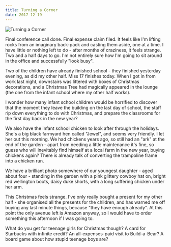 ```yaml
---
title: Turning a Corner
date: 2017-12-19
---
```


![Turning a Corner](https://source.unsplash.com/0gkw_9fy0eQ/1600x900)

Final conference call done. Final expense claim filed. It feels like I'm lifting rocks from an imaginary back-pack and casting them aside, one at a time. I have little or nothing left to do - after months of craziness, it feels strange. Two and a half days to go. I'm not entirely sure how I'm going to sit around in the office and successfully "look busy".

Two of the children have already finished school - they finished yesterday evening, as did my other half. Miss 17 finishes today. When I got in from work last night, downstairs was littered with boxes of Christmas decorations, and a Christmas Tree had magically appeared in the lounge (the one from the infant school where my other half works).

I wonder how many infant school children would be horrified to discover that the moment they leave the building on the last day of school, the staff rip down everything to do with Christmas, and prepare the classrooms for the first day back in the new year?

We also have the infant school chicken to look after through the holidays. She's a big black farmyard hen called "Jewel", and seems very friendly. I let her out this morning. We had chickens years ago, so still had an "ark" at the end of the garden - apart from needing a little maintenance it's fine, so guess who will inevitably find himself at a local farm in the new year, buying chickens again? There is already talk of converting the trampoline frame into a chicken run.

We have a brilliant photo somewhere of our youngest daughter - aged about four - standing in the garden with a pink glittery cowboy hat on, bright red wellington boots, daisy duke shorts, with a long suffering chicken under her arm.

This Christmas feels strange. I've only really bought a present for my other half - she organised all the presents for the children, and has warned me off buying any last minute things, because "they have enough already". At this point the only avenue left is Amazon anyway, so I would have to order something this afternoon if I was going to.

What do you get for teenage girls for Christmas though? A card for Starbucks with infinite credit? An all-expenses-paid visit to Build-a-Bear? A board game about how stupid teenage boys are?